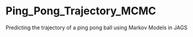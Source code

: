 # Ping_Pong_Trajectory_MCMC
Predicting the trajectory of a ping pong ball using Markov Models in JAGS
